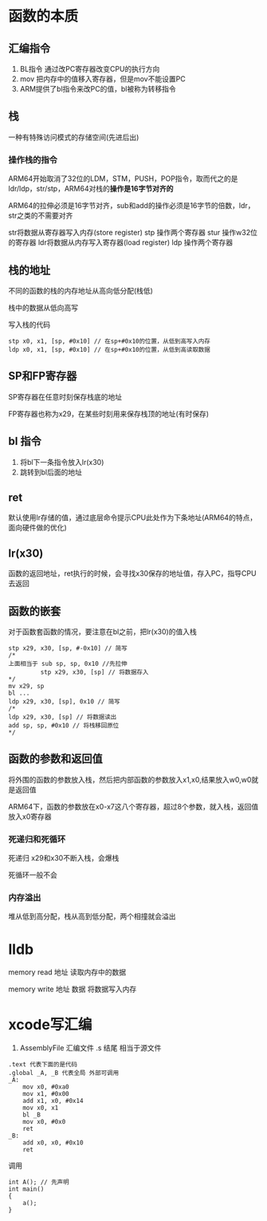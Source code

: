 # 函数的本质
## 汇编指令
1. BL指令 通过改PC寄存器改变CPU的执行方向
2. mov 把内存中的值移入寄存器，但是mov不能设置PC
3. ARM提供了bl指令来改PC的值，bl被称为转移指令
## 栈
一种有特殊访问模式的存储空间(先进后出)
### 操作栈的指令
ARM64开始取消了32位的LDM，STM，PUSH，POP指令，取而代之的是ldr/ldp，str/stp，ARM64对栈的**操作是16字节对齐的**

ARM64的拉伸必须是16字节对齐，sub和add的操作必须是16字节的倍数，ldr，str之类的不需要对齐

str将数据从寄存器写入内存(store register) stp 操作两个寄存器  stur 操作w32位的寄存器
ldr将数据从内存写入寄存器(load register)  ldp 操作两个寄存器

## 栈的地址
不同的函数的栈的内存地址从高向低分配(栈低)

栈中的数据从低向高写

写入栈的代码
```
stp x0, x1, [sp, #0x10] // 在sp+#0x10的位置，从低到高写入内存
ldp x0, x1, [sp, #0x10] // 在sp+#0x10的位置，从低到高读取数据
```

## SP和FP寄存器
SP寄存器在任意时刻保存栈底的地址

FP寄存器也称为x29，在某些时刻用来保存栈顶的地址(有时保存)

## bl 指令
1. 将bl下一条指令放入lr(x30)
2. 跳转到bl后面的地址
## ret
默认使用lr存储的值，通过底层命令提示CPU此处作为下条地址(ARM64的特点，面向硬件做的优化)

## lr(x30)
函数的返回地址，ret执行的时候，会寻找x30保存的地址值，存入PC，指导CPU去返回

## 函数的嵌套
对于函数套函数的情况，要注意在bl之前，把lr(x30)的值入栈
```
stp x29, x30, [sp, #-0x10] // 简写
/*
上面相当于 sub sp, sp, 0x10 //先拉伸
         stp x29, x30, [sp] // 将数据存入
*/
mv x29, sp
bl ...
ldp x29, x30, [sp], 0x10 // 简写
/*
ldp x29, x30, [sp] // 将数据读出
add sp, sp, #0x10 // 将栈移回原位
*/
```

## 函数的参数和返回值
将外围的函数的参数放入栈，然后把内部函数的参数放入x1,x0,结果放入w0,w0就是返回值

ARM64下，函数的参数放在x0-x7这八个寄存器，超过8个参数，就入栈，返回值放入x0寄存器

### 死递归和死循环
死递归 x29和x30不断入栈，会爆栈

死循环一般不会

### 内存溢出
堆从低到高分配，栈从高到低分配，两个相撞就会溢出

# lldb
memory read 地址 读取内存中的数据

memory write 地址 数据 将数据写入内存

# xcode写汇编
1. AssemblyFile 汇编文件 .s 结尾 相当于源文件
```
.text 代表下面的是代码
.global _A, _B 代表全局 外部可调用    
_A: 
    mov x0, #0xa0
    mov x1, #0x00
    add x1, x0, #0x14
    mov x0, x1
    bl _B
    mov x0, #0x0
    ret
_B:
    add x0, x0, #0x10
    ret
```
调用
```
int A(); // 先声明
int main()
{
    a();
}
```